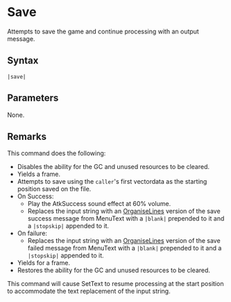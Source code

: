 # Save

Attempts to save the game and continue processing with an output message.

## Syntax

````
|save|
````

## Parameters

None.

## Remarks

This command does the following:

* Disables the ability for the GC and unused resources to be cleared.
* Yields a frame.
* Attempts to save using the `caller`'s first vectordata as the starting position saved on the file.
* On Success:
  * Play the AtkSuccess sound effect at 60% volume.
  * Replaces the input string with an [OrganiseLines](../../Notable%20Methods/OrganiseLines.md) version of  the save success message from MenuText with a `|blank|` prepended to it and a `|stopskip|` appended to it.
* On failure:
  * Replaces the input string with an [OrganiseLines](../../Notable%20Methods/OrganiseLines.md) version of  the save failed message from MenuText with a `|blank|` prepended to it and a `|stopskip|` appended to it.
* Yields for a frame.
* Restores the ability for the GC and unused resources to be cleared.

This command will cause SetText to resume processing at the start position to accommodate the text replacement of the input string.
